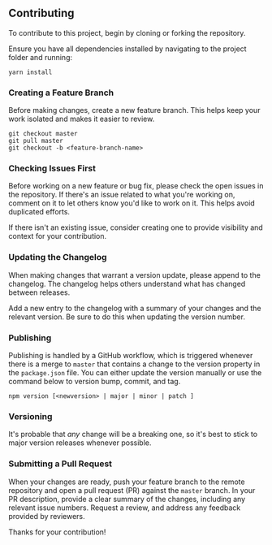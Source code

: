 ## Contributing

To contribute to this project, begin by cloning or forking the repository.

Ensure you have all dependencies installed by navigating to the project folder and running:

```shell
yarn install
```

### Creating a Feature Branch

Before making changes, create a new feature branch. This helps keep your work isolated and makes it easier to review.

```shell
git checkout master
git pull master
git checkout -b <feature-branch-name>
```

### Checking Issues First

Before working on a new feature or bug fix, please check the open issues in the repository. If there's an issue related to what you're working on, comment on it to let others know you'd like to work on it. This helps avoid duplicated efforts.

If there isn't an existing issue, consider creating one to provide visibility and context for your contribution.

### Updating the Changelog

When making changes that warrant a version update, please append to the changelog. The changelog helps others understand what has changed between releases.

Add a new entry to the changelog with a summary of your changes and the relevant version. Be sure to do this when updating the version number.

### Publishing

Publishing is handled by a GitHub workflow, which is triggered whenever there is a merge to `master` that contains a change to the version property in the `package.json` file. You can either update the version manually or use the command below to version bump, commit, and tag.

```shell
npm version [<newversion> | major | minor | patch ]
```

### Versioning

It's probable that _any_ change will be a breaking one, so it's best to stick to major version releases whenever possible.

### Submitting a Pull Request

When your changes are ready, push your feature branch to the remote repository and open a pull request (PR) against the `master` branch. In your PR description, provide a clear summary of the changes, including any relevant issue numbers. Request a review, and address any feedback provided by reviewers.

Thanks for your contribution!
